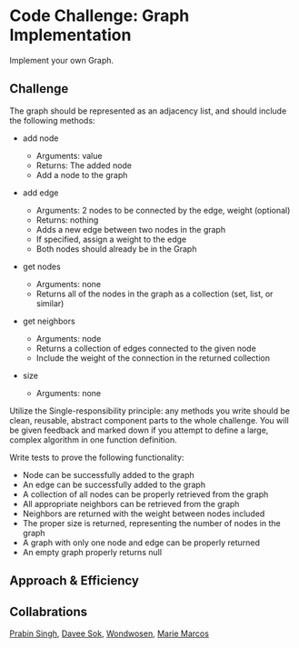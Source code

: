 # Code Challenge: Graph Implementation
<!-- Short summary or background information -->
Implement your own Graph.

## Challenge
<!-- Description of the challenge -->
The graph should be represented as an adjacency list, and should include the following methods:

- add node
  - Arguments: value
  - Returns: The added node
  - Add a node to the graph

- add edge
  - Arguments: 2 nodes to be connected by the edge, weight (optional)
  - Returns: nothing
  - Adds a new edge between two nodes in the graph
  - If specified, assign a weight to the edge
  - Both nodes should already be in the Graph

- get nodes
  - Arguments: none
  - Returns all of the nodes in the graph as a collection (set, list, or similar)

- get neighbors
  - Arguments: node
  - Returns a collection of edges connected to the given node
  - Include the weight of the connection in the returned collection

- size
  - Arguments: none

Utilize the Single-responsibility principle: any methods you write should be clean, reusable, abstract component parts to the whole challenge. You will be given feedback and marked down if you attempt to define a large, complex algorithm in one function definition.

Write tests to prove the following functionality:

- Node can be successfully added to the graph
- An edge can be successfully added to the graph
- A collection of all nodes can be properly retrieved from the graph
- All appropriate neighbors can be retrieved from the graph
- Neighbors are returned with the weight between nodes included
- The proper size is returned, representing the number of nodes in the graph
- A graph with only one node and edge can be properly returned
- An empty graph properly returns null

## Approach & Efficiency
<!-- What approach did you take? Why? What is the Big O space/time for this approach? -->

## Collabrations
<!-- Description of each method publicly available in your Graph -->
[Prabin Singh](https://github.com/prabin544), [Davee Sok](https://github.com/daveeS987), [Wondwosen](https://github.com/WondwosenTsige), [Marie Marcos](https://github.com/Mmarcos01)
